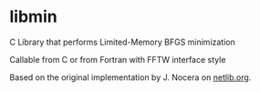 # libmin


C Library that performs Limited-Memory BFGS minimization 

Callable from C or from Fortran with FFTW interface style

Based on the original implementation by J. Nocera on [netlib.org](http://www.netlib.org).

